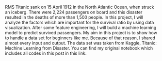 RMS Titanic sank on 15 April 1912 in the North Atlantic Ocean, when struck an iceberg. There were 2,224 passengers on board and this disaster resulted in the deaths of more than 1,500 people.
In this project, I will analyze the factors which are important for the survival ratio by using data visualization. After some feature engineering, I will build a machine learning model to predict survived passengers.
My aim in this project is to show how to handle a data set for beginners like me. Because of that reason, I shared almost every input and output.
The data set was taken from Kaggle, Titanic: Machine Learning from Disaster. You can find my original notebook which includes all codes in this post in this link.
